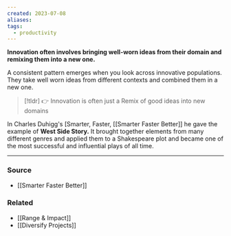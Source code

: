 ```yaml
---
created: 2023-07-08
aliases: 
tags:
  - productivity
---
```

**Innovation often involves bringing well-worn ideas from their domain and remixing them into a new one.**

A consistent pattern emerges when you look across innovative populations. They take well worn ideas from different contexts and combined them in a new one. 

> [!tldr] 👉 Innovation is often just a Remix of good ideas into new domains

In Charles Duhigg's [Smarter, Faster, [[Smarter Faster Better]] he gave the example of **West Side Story.** It brought together elements from many different genres and applied them to a Shakespeare plot and became one of the most successful and influential plays of all time.

****
### Source
- [[Smarter Faster Better]]

### Related
- [[Range & Impact]] 
- [[Diversify Projects]]